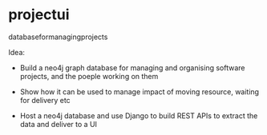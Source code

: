 # projectui
databaseformanagingprojects


Idea:
- Build a neo4j graph database for managing and organising software projects, and the poeple working on them

- Show how it can be used to manage impact of moving resource, waiting for delivery etc

- Host a neo4j database and use Django to build REST APIs to extract the data and deliver to a UI
